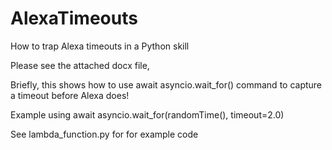 # AlexaTimeouts
How to trap Alexa timeouts in a Python skill

Please see the attached docx file,

Briefly, this shows how to use await asyncio.wait_for() command to capture a timeout before Alexa does!

Example using await asyncio.wait_for(randomTime(), timeout=2.0)

See lambda_function.py for for example code
